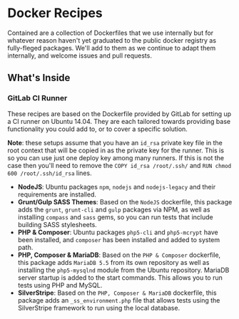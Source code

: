 Docker Recipes
==============

Contained are a collection of Dockerfiles that we use internally but for whatever reason haven't yet graduated to the public docker registry as fully-fleged packages. We'll add to them as we continue to adapt them internally, and welcome issues and pull requests.

What's Inside
-------------

### GitLab CI Runner
These recipes are based on the Dockerfile provided by GitLab for setting up a CI runner on Ubuntu 14.04. They are each tailored towards providing base functionality you could add to, or to cover a specific solution.

**Note**: these setups assume that you have an `id_rsa` private key file in the root context that will be copied in as the private key for the runner. This is so you can use just one deploy key among many runners. If this is not the case then you'll need to remove the `COPY id_rsa /root/.ssh/` and `RUN chmod 600 /root/.ssh/id_rsa` lines.

* **NodeJS**: Ubuntu packages `npm`, `nodejs` and `nodejs-legacy` and their requirements are installed.
* **Grunt/Gulp SASS Themes**: Based on the `NodeJS` dockerfile, this package adds the `grunt`, `grunt-cli` and `gulp` packages via NPM, as well as installing `compass` and `sass` gems, so you can run tests that include building SASS stylesheets.
* **PHP & Composer**: Ubuntu packages `php5-cli` and `php5-mcrypt` have been installed, and `composer` has been installed and added to system path.
* **PHP, Composer & MariaDB**: Based on the `PHP & Composer` dockerfile, this package adds `MariaDB 5.5` from its own repository as well as installing the `php5-mysqlnd` module from the Ubuntu repository. MariaDB server startup is added to the start commands. This allows you to run tests using PHP and MySQL.
* **SilverStripe**: Based on the `PHP, Composer & MariaDB` dockerfile, this package adds an `_ss_environment.php` file that allows tests using the SilverStripe framework to run using the local database.
